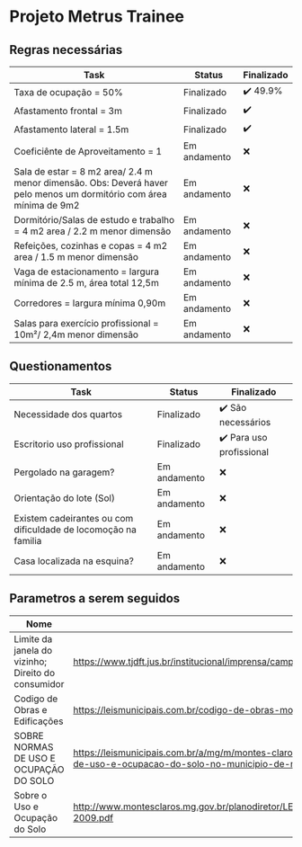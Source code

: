 # Projeto Metrus Trainee

## Regras necessárias
| Task           | Status | Finalizado | 
|----------------|-----------------|-----------|
| Taxa de ocupação = 50% | Finalizado | :heavy_check_mark: 49.9%
| Afastamento frontal = 3m   | Finalizado | :heavy_check_mark:
| Afastamento lateral = 1.5m | Finalizado | :heavy_check_mark:
| Coeficiênte de Aproveitamento = 1   | Em andamento | :x:
| Sala de estar =  8 m2 area/ 2.4 m menor dimensão. Obs: Deverá haver pelo menos um dormitório com área mínima de 9m2  | Em andamento | :x:
| Dormitório/Salas de estudo e trabalho = 4 m2 area / 2.2 m menor dimensão  | Em andamento | :x:
| Refeições, cozinhas e copas = 4 m2 area / 1.5 m menor dimensão  | Em andamento | :x:
| Vaga de estacionamento = largura mínima de 2.5 m, área total 12,5m | Em andamento | :x:
| Corredores = largura mínima 0,90m | Em andamento | :x:
| Salas para exercício profissional = 10m²/ 2,4m menor dimensão | Em andamento | :x:


## Questionamentos
| Task           | Status | Finalizado | 
|----------------|-----------------|-----------|
| Necessidade dos quartos | Finalizado | :heavy_check_mark: São necessários
| Escritorio uso profissional   | Finalizado | :heavy_check_mark: Para uso profissional
| Pergolado na garagem?   | Em andamento | :x:
| Orientação do lote (Sol)   | Em andamento | :x:
| Existem cadeirantes ou com dificuldade de locomoção na familia   | Em andamento | :x:
| Casa localizada na esquina?  | Em andamento | :x:


## Parametros a serem seguidos

| Nome           | URL | 
|----------------|-----------|
|Limite da janela do vizinho; Direito do consumidor | https://www.tjdft.jus.br/institucional/imprensa/campanhas-e-produtos/direito-facil/edicao-semanal/limite-da-janela-do-vizinho 
| Codigo de Obras e Edificações | https://leismunicipais.com.br/codigo-de-obras-montes-claros-mg
| SOBRE NORMAS DE USO E OCUPAÇÃO DO SOLO | https://leismunicipais.com.br/a/mg/m/montes-claros/lei-ordinaria/2002/304/3031/lei-ordinaria-n-3031-2002-dispoe-sobre-normas-de-uso-e-ocupacao-do-solo-no-municipio-de-montes-claros-e-da-outras-providencias
| Sobre o Uso e Ocupação do Solo | http://www.montesclaros.mg.gov.br/planodiretor/LEIS/Lei%20Uso%20e%20Ocupa%C3%A7%C3%A3o%20do%20Solol%20no.%204198-2009.pdf